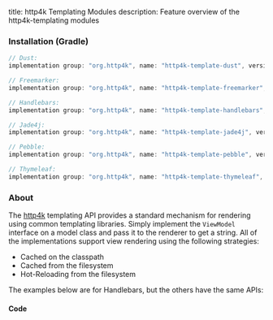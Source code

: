 title: http4k Templating Modules
description: Feature overview of the http4k-templating modules

### Installation (Gradle)

```groovy
// Dust: 
implementation group: "org.http4k", name: "http4k-template-dust", version: "3.274.0"

// Freemarker: 
implementation group: "org.http4k", name: "http4k-template-freemarker", version: "3.274.0"

// Handlebars: 
implementation group: "org.http4k", name: "http4k-template-handlebars", version: "3.274.0"

// Jade4j: 
implementation group: "org.http4k", name: "http4k-template-jade4j", version: "3.274.0"

// Pebble: 
implementation group: "org.http4k", name: "http4k-template-pebble", version: "3.274.0"

// Thymeleaf: 
implementation group: "org.http4k", name: "http4k-template-thymeleaf", version: "3.274.0"
```

### About
The [http4k] templating API provides a standard mechanism for rendering using common templating libraries. Simply implement the `ViewModel` interface on a model class and pass it to the renderer to get a string. All of the implementations support view rendering using the following strategies:

* Cached on the classpath
* Cached from the filesystem
* Hot-Reloading from the filesystem

The examples below are for Handlebars, but the others have the same APIs:

#### Code  [<img class="octocat"/>](https://github.com/http4k/http4k/blob/master/src/docs/guide/modules/templating/example.kt)

<script src="https://gist-it.appspot.com/https://github.com/http4k/http4k/blob/master/src/docs/guide/modules/templating/example.kt"></script>

[http4k]: https://http4k.org

